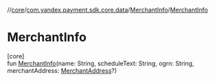 //[core](../../../index.md)/[com.yandex.payment.sdk.core.data](../index.md)/[MerchantInfo](index.md)/[MerchantInfo](-merchant-info.md)

# MerchantInfo

[core]\
fun [MerchantInfo](-merchant-info.md)(name: String, scheduleText: String, ogrn: String, merchantAddress: [MerchantAddress](../-merchant-address/index.md)?)
